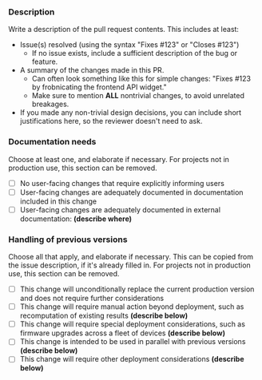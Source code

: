 ### Description

Write a description of the pull request contents. This includes at least:

* Issue(s) resolved (using the syntax "Fixes #123" or "Closes #123")
    * If no issue exists, include a sufficient description of the bug or feature.
* A summary of the changes made in this PR.
    * Can often look something like this for simple changes: "Fixes #123 by frobnicating the frontend API widget."
    * Make sure to mention **ALL** nontrivial changes, to avoid unrelated breakages.
* If you made any non-trivial design decisions, you can include short justifications here, so the reviewer doesn't need to ask.

### Documentation needs

Choose at least one, and elaborate if necessary. For projects not in production use, this section can be removed.

* [ ] No user-facing changes that require explicitly informing users
* [ ] User-facing changes are adequately documented in documentation included in this change
* [ ] User-facing changes are adequately documented in external documentation: **(describe where)**

### Handling of previous versions

Choose all that apply, and elaborate if necessary. This can be copied from the issue description, if it's already filled in. For projects not in production use, this section can be removed.

* [ ] This change will unconditionally replace the current production version and does not require further considerations
* [ ] This change will require manual action beyond deployment, such as recomputation of existing results **(describe below)**
* [ ] This change will require special deployment considerations, such as firmware upgrades across a fleet of devices **(describe below)**
* [ ] This change is intended to be used in parallel with previous versions **(describe below)**
* [ ] This change will require other deployment considerations **(describe below)**
